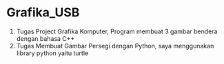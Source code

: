 # Grafika_USB
1. Tugas Project Grafika Komputer, Program membuat 3 gambar bendera dengan bahasa C++
2. Tugas Membuat Gambar Persegi dengan Python, saya menggunakan library python yaitu turtle
